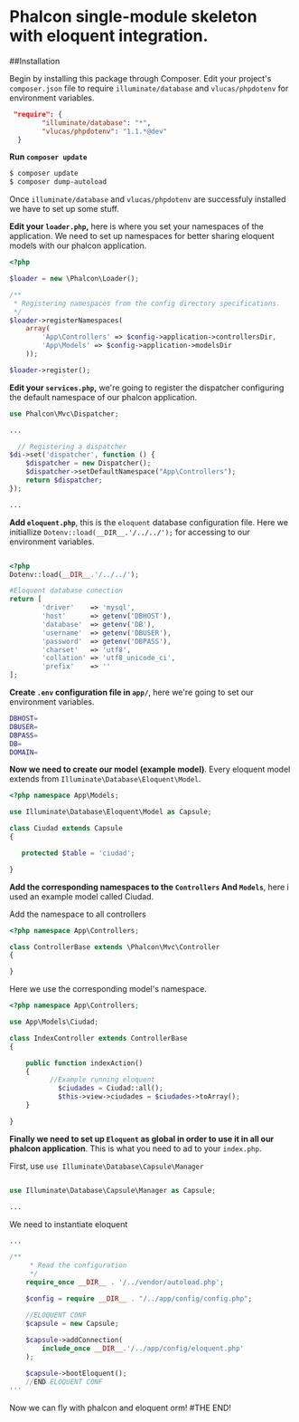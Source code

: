 # Phalcon single-module skeleton with eloquent integration.

##Installation

Begin by installing this package through Composer. Edit your project's `composer.json` file to require `illuminate/database` and `vlucas/phpdotenv` for environment variables.

```json
 "require": { 
    	"illuminate/database": "*",
    	"vlucas/phpdotenv": "1.1.*@dev"
  }
```

**Run `composer update`**

```sh
$ composer update
$ composer dump-autoload

```

Once  `illuminate/database` and `vlucas/phpdotenv` are successfuly installed we have to set up some stuff.

**Edit your `loader.php`,** here is where you set your namespaces of the application. We need to set up namespaces for better sharing eloquent models with our phalcon application.

```php
<?php

$loader = new \Phalcon\Loader();

/**
 * Registering namespaces from the config directory specifications.
 */
$loader->registerNamespaces(
	array(
		'App\Controllers' => $config->application->controllersDir,
		'App\Models' => $config->application->modelsDir
	));

$loader->register();

```
**Edit your `services.php`,** we're going to register the dispatcher configuring the default namespace of our phalcon application.

```php
use Phalcon\Mvc\Dispatcher;

...

  // Registering a dispatcher
$di->set('dispatcher', function () {
    $dispatcher = new Dispatcher();
    $dispatcher->setDefaultNamespace("App\Controllers");
    return $dispatcher;
});

...
```
**Add `eloquent.php`**, this is the `eloquent` database configuration file. Here we initiallize `Dotenv::load(__DIR__.'/../../');` for accessing to our environment variables.

```php

<?php
Dotenv::load(__DIR__.'/../../');

#Eloquent database conection
return [		
		'driver'    => 'mysql',
	    'host'      => getenv('DBHOST'),
	    'database'  => getenv('DB'),
	    'username'  => getenv('DBUSER'),
	    'password'  => getenv('DBPASS'),
	    'charset'   => 'utf8',
	    'collation' => 'utf8_unicode_ci',
	    'prefix'    => ''
];

```

**Create `.env` configuration file in `app/`**, here we're going to set our environment variables.

```sh
DBHOST=
DBUSER=
DBPASS=
DB=
DOMAIN=
```
**Now we need to create our model (example model)**. Every eloquent model extends from  `Illuminate\Database\Eloquent\Model`.

```php
<?php namespace App\Models;

use Illuminate\Database\Eloquent\Model as Capsule;

class Ciudad extends Capsule
{

   protected $table = 'ciudad';

}
```

**Add the corresponding namespaces to the `Controllers` And `Models`**, here i used an example model called Ciudad.

Add the namespace to all controllers
```php
<?php namespace App\Controllers;

class ControllerBase extends \Phalcon\Mvc\Controller
{

}
```
Here we use the corresponding model's namespace.
```php
<?php namespace App\Controllers;

use App\Models\Ciudad;

class IndexController extends ControllerBase
{

    public function indexAction()
    {	
    	  //Example running eloquent
    		$ciudades = Ciudad::all();
    		$this->view->ciudades = $ciudades->toArray();
    }

}
```

**Finally we need to set up `Eloquent` as global in order to use it in all our phalcon application**. This is what you need to ad to your `index.php`.

First, use `use Illuminate\Database\Capsule\Manager`
```php

use Illuminate\Database\Capsule\Manager as Capsule;

...
```
We need to instantiate eloquent
```php
...

/**
	 * Read the configuration
	 */
	require_once __DIR__ . '/../vendor/autoload.php';

	$config = require __DIR__ . "/../app/config/config.php";

    //ELOQUENT CONF
	$capsule = new Capsule; 
    
	$capsule->addConnection(
		include_once __DIR__.'/../app/config/eloquent.php'
	);

	$capsule->bootEloquent();
	//END ELOQUENT CONF
'''
```
Now we can fly with phalcon and eloquent orm!
#THE END!


